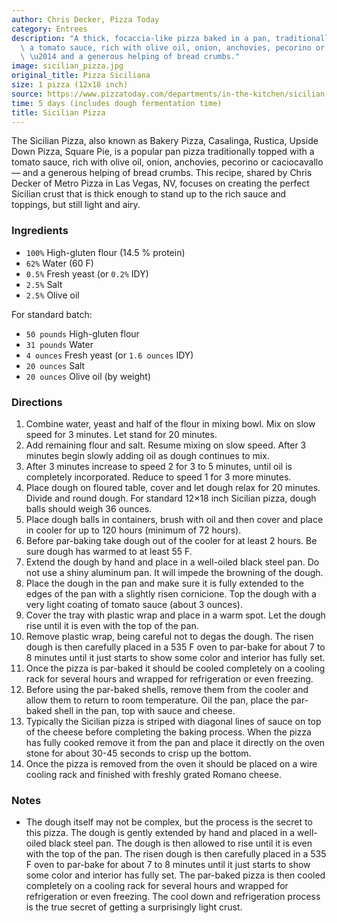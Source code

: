 ```yaml
---
author: Chris Decker, Pizza Today
category: Entrees
description: "A thick, focaccia-like pizza baked in a pan, traditionally topped with\
  \ a tomato sauce, rich with olive oil, onion, anchovies, pecorino or caciocavallo\
  \ \u2014 and a generous helping of bread crumbs."
image: sicilian_pizza.jpg
original_title: Pizza Siciliana
size: 1 pizza (12x18 inch)
source: https://www.pizzatoday.com/departments/in-the-kitchen/sicilian-pizza/
time: 5 days (includes dough fermentation time)
title: Sicilian Pizza
---
```

The Sicilian Pizza, also known as Bakery Pizza, Casalinga, Rustica, Upside Down Pizza, Square Pie, is a popular pan pizza traditionally topped with a tomato sauce, rich with olive oil, onion, anchovies, pecorino or caciocavallo — and a generous helping of bread crumbs. This recipe, shared by Chris Decker of Metro Pizza in Las Vegas, NV, focuses on creating the perfect Sicilian crust that is thick enough to stand up to the rich sauce and toppings, but still light and airy.

### Ingredients

* `100%` High-gluten flour (14.5 % protein)
* `62%` Water (60 F)
* `0.5%` Fresh yeast (or `0.2%` IDY)
* `2.5%` Salt
* `2.5%` Olive oil

For standard batch:

* `50 pounds` High-gluten flour
* `31 pounds` Water
* `4 ounces` Fresh yeast (or `1.6 ounces` IDY)
* `20 ounces` Salt
* `20 ounces` Olive oil (by weight)

### Directions

1. Combine water, yeast and half of the flour in mixing bowl. Mix on slow speed for 3 minutes. Let stand for 20 minutes. 
2. Add remaining flour and salt. Resume mixing on slow speed. After 3 minutes begin slowly adding oil as dough continues to mix. 
3. After 3 minutes increase to speed 2 for 3 to 5 minutes, until oil is completely incorporated. Reduce to speed 1 for 3 more minutes. 
4. Place dough on floured table, cover and let dough relax for 20 minutes. Divide and round dough. For standard 12×18 inch Sicilian pizza, dough balls should weigh 36 ounces. 
5. Place dough balls in containers, brush with oil and then cover and place in cooler for up to 120 hours (minimum of 72 hours). 
6. Before par-baking take dough out of the cooler for at least 2 hours. Be sure dough has warmed to at least 55 F.
7. Extend the dough by hand and place in a well-oiled black steel pan. Do not use a shiny aluminum pan. It will impede the browning of the dough. 
8. Place the dough in the pan and make sure it is fully extended to the edges of the pan with a slightly risen cornicione. Top the dough with a very light coating of tomato sauce (about 3 ounces). 
9. Cover the tray with plastic wrap and place in a warm spot. Let the dough rise until it is even with the top of the pan. 
10. Remove plastic wrap, being careful not to degas the dough. The risen dough is then carefully placed in a 535 F oven to par-bake for about 7 to 8 minutes until it just starts to show some color and interior has fully set.
11. Once the pizza is par-baked it should be cooled completely on a cooling rack for several hours and wrapped for refrigeration or even freezing. 
12. Before using the par-baked shells, remove them from the cooler and allow them to return to room temperature. Oil the pan, place the par-baked shell in the pan, top with sauce and cheese. 
13. Typically the Sicilian pizza is striped with diagonal lines of sauce on top of the cheese before completing the baking process. When the pizza has fully cooked remove it from the pan and place it directly on the oven stone for about 30-45 seconds to crisp up the bottom.
14. Once the pizza is removed from the oven it should be placed on a wire cooling rack and finished with freshly grated Romano cheese.

### Notes

- The dough itself may not be complex, but the process is the secret to this pizza. The dough is gently extended by hand and placed in a well-oiled black steel pan. The dough is then allowed to rise until it is even with the top of the pan. The risen dough is then carefully placed in a 535 F oven to par-bake for about 7 to 8 minutes until it just starts to show some color and interior has fully set. The par-baked pizza is then cooled completely on a cooling rack for several hours and wrapped for refrigeration or even freezing. The cool down and refrigeration process is the true secret of getting a surprisingly light crust.